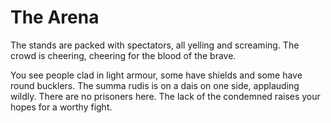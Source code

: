 # The Arena

The stands are packed with spectators, all yelling and screaming. The crowd is cheering, cheering for the blood of the brave.

You see people clad in light armour, some have shields and some have round bucklers.
The summa rudis is on a dais on one side, applauding wildly.
There are no prisoners here. The lack of the condemned raises your hopes for a worthy fight.

